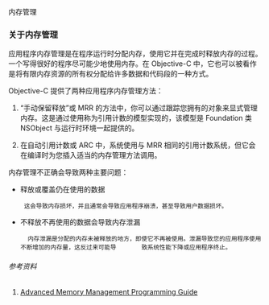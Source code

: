 内存管理

### 关于内存管理

应用程序内存管理是在程序运行时分配内存，使用它并在完成时释放内存的过程。一个写得很好的程序尽可能少地使用内存。在 Objective-C 中，它也可以被看作是将有限内存资源的所有权分配给许多数据和代码段的一种方式。

Objective-C 提供了两种应用程序内存管理方法：

1. “手动保留释放”或 MRR 的方法中，你可以通过跟踪您拥有的对象来显式管理内存。这是通过使用称为引用计数的模型实现的，该模型是 Foundation 类 NSObject 与运行时环境一起提供的。

2. 在自动引用计数或 ARC 中，系统使用与 MRR 相同的引用计数系统，但它会在编译时为您插入适当的内存管理方法调用。

内存管理不正确会导致两种主要问题：

* 释放或覆盖仍在使用的数据

       这会导致内存损坏，并且通常会导致应用程序崩溃，甚至导致用户数据损坏。

* 不释放不再使用的数据会导致内存泄漏

        内存泄漏是分配的内存未被释放的地方，即使它不再被使用。泄漏导致您的应用程序使用不断增加的内存量，这反过来可能导       致系统性能下降或应用程序终止。

###### 参考资料

1. [Advanced Memory Management Programming Guide](https://developer.apple.com/library/content/documentation/Cocoa/Conceptual/MemoryMgmt/Articles/MemoryMgmt.html#//apple_ref/doc/uid/10000011-SW1)



